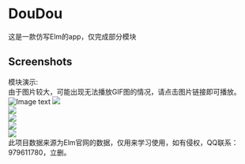 # DouDou
这是一款仿写Elm的app，仅完成部分模块
## Screenshots
模块演示:<br>
由于图片较大，可能出现无法播放GIF图的情况，请点击图片链接即可播放。<br>
![Image text](https://github.com/dengzhouguang/takeaway/tree/master/screenShots/1520268491154.gif)
![](https://github.com/dengzhouguang/takeaway/tree/master/screenShots/1520268491154.gif)<br>
![](https://github.com/dengzhouguang/takeaway/tree/master/screenShots/1520268629064.gif)<br>
![](https://github.com/dengzhouguang/takeaway/tree/master/screenShots/1520268787423.gif)<br>
![](https://github.com/dengzhouguang/takeaway/tree/master/screenShots/1520268894037.gif)<br>
![](https://github.com/dengzhouguang/takeaway/tree/master/screenShots/1520268980200.gif)<br>
此项目数据来源为Elm官网的数据，仅用来学习使用，如有侵权，QQ联系：979611780，立删。
